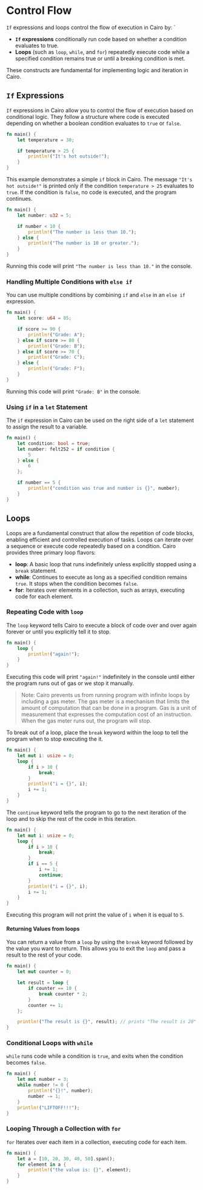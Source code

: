 # Control Flow

`If` expressions and loops control the flow of execution in Cairo by:
`
- **`If` expressions** conditionally run code based on whether a condition evaluates to true.
- **Loops** (such as `loop`, `while`, and `for`) repeatedly execute code while a specified condition remains true or until a breaking condition is met.

These constructs are fundamental for implementing logic and iteration in Cairo.

## `If` Expressions

`If` expressions in Cairo allow you to control the flow of execution based on conditional logic. They follow a structure where code is executed depending on whether a boolean condition evaluates to `true` or `false`.

```rust
fn main() {
    let temperature = 30;

    if temperature > 25 {
        println!("It's hot outside!");
    }
}
```

This example demonstrates a simple `if` block in Cairo. The message `"It's hot outside!"` is printed only if the condition `temperature > 25` evaluates to `true`. If the condition is `false`, no code is executed, and the program continues.

```rust
fn main() {
    let number: u32 = 5;

    if number < 10 {
        println!("The number is less than 10.");
    } else {
        println!("The number is 10 or greater.");
    }
}
```

Running this code will print `"The number is less than 10."` in the console.    

### Handling Multiple Conditions with `else if`

You can use multiple conditions by combining `if` and `else` in an `else if` expression.


```rust
fn main() {
    let score: u64 = 85;

    if score >= 90 {
        println!("Grade: A");
    } else if score >= 80 {
        println!("Grade: B");
    } else if score >= 70 {
        println!("Grade: C");
    } else {
        println!("Grade: F");
    }
}
```

Running this code will print `"Grade: B"` in the console.

### Using `if` in a `let` Statement

The `if` expression in Cairo can be used on the right side of a `let` statement to assign the result to a variable.

```rust
fn main() {
    let condition: bool = true;
    let number: felt252 = if condition {
        5
    } else {
        6
    };

    if number == 5 {
        println!("condition was true and number is {}", number);
    }
}
```

## Loops

Loops are a fundamental construct that allow the repetition of code blocks, enabling efficient and controlled execution of tasks. Loops can iterate over a sequence or execute code repeatedly based on a condition. Cairo provides three primary loop flavors:

- **loop**: A basic loop that runs indefinitely unless explicitly stopped using a `break` statement.
- **while**: Continues to execute as long as a specified condition remains `true`. It stops when the condition becomes `false`.
- **for**: Iterates over elements in a collection, such as arrays, executing code for each element.

### Repeating Code with `loop`

The `loop` keyword tells Cairo to execute a block of code over and over again forever or until you explicitly tell it to stop.

```rust
fn main() {
    loop {
        println!("again!");
    }
}
```

Executing this code will print `"again!"` indefinitely in the console until either the program runs out of gas or we stop it manually.

> Note: Cairo prevents us from running program with infinite loops by including a gas meter. The gas meter is a mechanism that limits the amount of computation that can be done in a program. Gas is a unit of measurement that expresses the computation cost of an instruction. When the gas meter runs out, the program will stop.

To break out of a loop, place the `break` keyword within the loop to tell the program when to stop executing the it.

```rust
fn main() {
    let mut i: usize = 0;
    loop {
        if i > 10 {
            break;
        }
        println!("i = {}", i);
        i += 1;
    }
}
```

The `continue` keyword tells the program to go to the next iteration of the loop and to skip the rest of the code in this iteration.

```rust
fn main() {
    let mut i: usize = 0;
    loop {
        if i > 10 {
            break;
        }
        if i == 5 {
            i += 1;
            continue;
        }
        println!("i = {}", i);
        i += 1;
    }
}
```

Executing this program will not print the value of `i` when it is equal to `5`.

#### Returning Values from loops

You can return a value from a `loop` by using the `break` keyword followed by the value you want to return. This allows you to exit the `loop` and pass a result to the rest of your code.

```rust
fn main() {
    let mut counter = 0;

    let result = loop {
        if counter == 10 {
            break counter * 2;
        }
        counter += 1;
    };

    println!("The result is {}", result); // prints "The result is 20"
}
```

### Conditional Loops with `while`

`while` runs code while a condition is `true`, and exits when the condition becomes `false`.

```rust
fn main() {
    let mut number = 3;
    while number != 0 {
        println!("{}!", number);
        number -= 1;
    }
    println!("LIFTOFF!!!");
}
```

### Looping Through a Collection with `for`

`for` Iterates over each item in a collection, executing code for each item.

```rust
fn main() {
    let a = [10, 20, 30, 40, 50].span();
    for element in a {
        println!("the value is: {}", element);
    }
}
```
